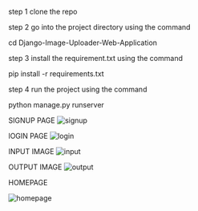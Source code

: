 step 1 
clone the repo 


step 2 
go into the project directory  using the command 


cd Django-Image-Uploader-Web-Application

step 3 
install the requirement.txt using the command 


pip install -r requirements.txt

step 4 
run the project using the command 


python manage.py runserver 



SIGNUP PAGE
![signup](https://github.com/MANISH3600/Image-upscaling-using-esrgan/assets/141218115/c53d835e-43fb-4a41-b253-875b29733efe)


lOGIN PAGE
![login](https://github.com/MANISH3600/Image-upscaling-using-esrgan/assets/141218115/0f98aef5-e162-4cf8-9e26-a62c5a8fbd97)

INPUT IMAGE 
![input](https://github.com/MANISH3600/Image-upscaling-using-esrgan/assets/141218115/54e2268d-e937-48db-b5fd-d9777a8b6e9b)




OUTPUT IMAGE
![output](https://github.com/MANISH3600/Image-upscaling-using-esrgan/assets/141218115/de5e0696-9d20-4065-a257-1942676d1a15)

HOMEPAGE

![homepage](https://github.com/MANISH3600/Image-upscaling-using-esrgan/assets/141218115/c6742ca9-2bf1-4b11-a776-6f48dc22335f)




